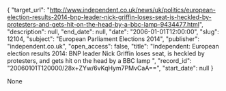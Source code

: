 {
  "target_url": "http://www.independent.co.uk/news/uk/politics/european-election-results-2014-bnp-leader-nick-griffin-loses-seat-is-heckled-by-protesters-and-gets-hit-on-the-head-by-a-bbc-lamp-9434477.html", 
  "description": null, 
  "end_date": null, 
  "date": "2006-01-01T12:00:00", 
  "slug": 12104, 
  "subject": "European Parliament Elections 2014", 
  "publisher": "independent.co.uk", 
  "open_access": false, 
  "title": "Independent:  European election results 2014: BNP leader Nick Griffin loses seat, is heckled by protesters, and gets hit on the head by a BBC lamp ", 
  "record_id": "20060101T120000/28x+ZYw/6vKqHym7PMvCaA==", 
  "start_date": null
}

None